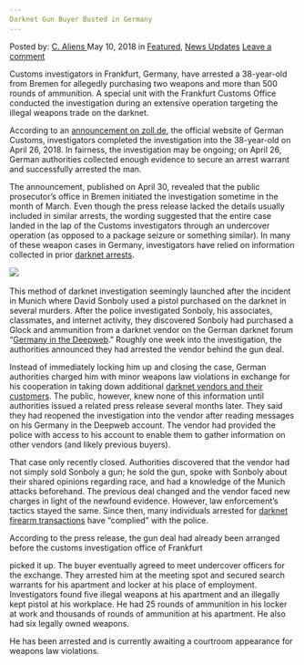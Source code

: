 ```yaml
---
Darknet Gun Buyer Busted in Germany
---
```

<article class="post-listing post-25653 post type-post status-publish format-standard has-post-thumbnail hentry 
 tag-busted tag-buyer tag-darknet tag-germany tag-gun">
<div class="post-inner">
<span>Posted by: <a href="https://www.deepdotweb.com/author/caliens/" title="">C. Aliens </a></span>
<span>May 10, 2018</span>
<span>in <a href="https://www.deepdotweb.com/category/deepdot-news/" rel="category tag">Featured</a>, <a href="https://www.deepdotweb.com/category/news-updates/" rel="category tag">News Updates</a></span>
<span><a href="https://www.deepdotweb.com/2018/05/10/darknet-gun-buyer-busted-in-germany/#respond">Leave a comment</a></span>


<p>Customs investigators in Frankfurt, Germany, have arrested a 38-year-old from Bremen for allegedly purchasing two weapons and more than 500 rounds of ammunition. A special unit with the Frankfurt Customs Office conducted the investigation during an extensive operation targeting the illegal weapons trade on the darknet.</p>
<p>According to an <a href="http://www.zoll.de/SharedDocs/Pressemitteilungen/DE/Waffen/2018/y90_sportschuetze_illegale_waffengeschaefte.html?nn=20202">announcement on zoll.de</a>, the official website of German Customs, investigators completed the investigation into the 38-year-old on April 26, 2018. In fairness, the investigation may be ongoing; on April 26, German authorities collected enough evidence to secure an arrest warrant and successfully arrested the man.</p>
<p>The announcement, published on April 30, revealed that the public prosecutor&#8217;s office in Bremen initiated the investigation sometime in the month of March. Even though the press release lacked the details usually included in similar arrests, the wording suggested that the entire case landed in the lap of the Customs investigators through an undercover operation (as opposed to a package seizure or something similar). In many of these weapon cases in Germany, investigators have relied on information collected in prior <a href="https://www.deepdotweb.com/tag/darknet/">darknet arrests</a>.</p>
<p><img class="wp-image-25656" src="/imgs/2018/05/word-image-13.jpeg" srcset="/imgs/2018/05/word-image-13.jpeg 660w, /imgs/2018/05/word-image-13-300x150.jpeg 300w" sizes="(max-width: 660px) 100vw, 660px" /></p>
<p>This method of darknet investigation seemingly launched after the incident in Munich where David Sonboly used a pistol purchased on the darknet in several murders. After the police investigated Sonboly, his associates, classmates, and internet activity, they discovered Sonboly had purchased a Glock and ammunition from a darknet vendor on the German darknet forum “<a href="https://www.deepdotweb.com/2016/10/19/germanys-deepweb-crackdown-continues-another-vendor-gets-arrested/">Germany in the Deepweb</a>.” Roughly one week into the investigation, the authorities announced they had arrested the vendor behind the gun deal.</p>
<p>Instead of immediately locking him up and closing the case, German authorities charged him with minor weapons law violations in exchange for his cooperation in taking down additional <a href="https://www.deepdotweb.com/marketplace-directory/categories/vendor-shops">darknet vendors and their customers</a>. The public, however, knew none of this information until authorities issued a related press release several months later. They said they had reopened the investigation into the vendor after reading messages on his Germany in the Deepweb account. The vendor had provided the police with access to his account to enable them to gather information on other vendors (and likely previous buyers).</p>
<p>That case only recently closed. Authorities discovered that the vendor had not simply sold Sonboly a gun; he sold the gun, spoke with Sonboly about their shared opinions regarding race, and had a knowledge of the Munich attacks beforehand. The previous deal changed and the vendor faced new charges in light of the newfound evidence. However, law enforcement’s tactics stayed the same. Since then, many individuals arrested for <a href="https://www.deepdotweb.com/2017/08/05/0-5-percent-darknet-market-listings-firearms-study-shows/">darknet firearm transactions</a> have “complied” with the police.</p>
<p>According to the press release, the gun deal had already been arranged before the customs investigation office of Frankfurt</p>
<p>picked it up. The buyer eventually agreed to meet undercover officers for the exchange. They arrested him at the meeting spot and secured search warrants for his apartment and locker at his place of employment. Investigators found five illegal weapons at his apartment and an illegally kept pistol at his workplace. He had 25 rounds of ammunition in his locker at work and thousands of rounds of ammunition at his apartment. He also had six legally owned weapons.</p>
<p>He has been arrested and is currently awaiting a courtroom appearance for weapons law violations.</p>
</div>
<span style="display:none"><a href="https://www.deepdotweb.com/tag/busted/" rel="tag">busted</a> <a href="https://www.deepdotweb.com/tag/buyer/" rel="tag">buyer</a> <a href="https://www.deepdotweb.com/tag/darknet/" rel="tag">darknet</a> <a href="https://www.deepdotweb.com/tag/germany/" rel="tag">germany</a> <a href="https://www.deepdotweb.com/tag/gun/" rel="tag">gun</a></span> <span style="display:none" class="updated">2018-05-10</span>
<div style="display:none" class="vcard author" itemprop="author" itemscope itemtype="http://schema.org/Person"><strong class="fn" itemprop="name"><a href="https://www.deepdotweb.com/author/caliens/" title="Posts by C. Aliens" rel="author">C. Aliens</a></strong></div>
</div>
</article>

